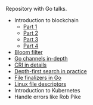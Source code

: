 Repository with Go talks.

- Introduction to blockchain
	- [Part 1](http://talks.godoc.org/github.com/sashayakovtseva/talks/blockchain/intro1.slide)
	- [Part 2](http://talks.godoc.org/github.com/sashayakovtseva/talks/blockchain/intro2.slide)
	- [Part 3](http://talks.godoc.org/github.com/sashayakovtseva/talks/blockchain/intro3.slide)
	- [Part 4](http://talks.godoc.org/github.com/sashayakovtseva/talks/blockchain/intro4.slide)
- [Bloom filter](http://talks.godoc.org/github.com/sashayakovtseva/talks/bloom-filter/bloom.slide)
- [Go channels in-depth](http://talks.godoc.org/github.com/sashayakovtseva/talks/channel/channel.slide)
- [CRI in details](http://talks.godoc.org/github.com/sashayakovtseva/talks/cri/cri.slide)
- [Depth-first search in practice](http://talks.godoc.org/github.com/sashayakovtseva/talks/dfs/dfs.slide)
- [File finalizers in Go](http://talks.godoc.org/github.com/sashayakovtseva/talks/file-finalizer/file-finalizer.slide)
- [Linux file descriptors](http://talks.godoc.org/github.com/sashayakovtseva/talks/linux/fd.slide)
- Introduction to Kubernetes
- Handle errors like Rob Pike

